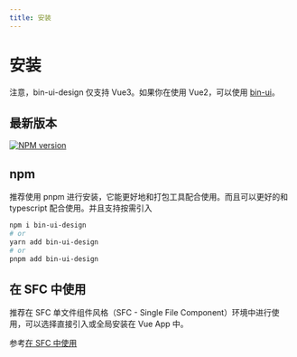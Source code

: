 ```yaml
---
title: 安装
---
```


<b-back-top></b-back-top>

# 安装

注意，bin-ui-design 仅支持 Vue3。如果你在使用 Vue2，可以使用 [bin-ui](https://wangbin3162.github.io/bin-ui/#/guide)。

## 最新版本

[![NPM version](https://img.shields.io/npm/v/bin-ui-design.svg)](https://www.npmjs.com/package/bin-ui-design)

## npm

推荐使用 pnpm 进行安装，它能更好地和打包工具配合使用。而且可以更好的和 typescript 配合使用。并且支持按需引入

```sh
npm i bin-ui-design
# or
yarn add bin-ui-design
# or
pnpm add bin-ui-design
```

## 在 SFC 中使用

推荐在 SFC 单文件组件风格（SFC - Single File Component）环境中进行使用，可以选择直接引入或全局安装在 Vue App 中。

参考[在 SFC 中使用](/docs/usage-sfc.html)
